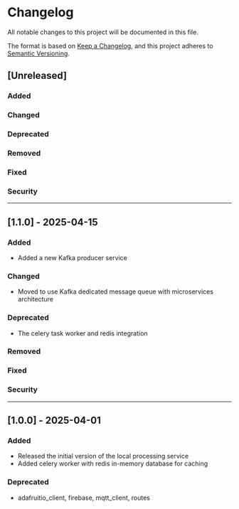 # Changelog

All notable changes to this project will be documented in this file.

The format is based on [Keep a Changelog](https://keepachangelog.com/), 
and this project adheres to [Semantic Versioning](https://semver.org/spec/v2.0.0.html).

## [Unreleased]
### Added

### Changed

### Deprecated

### Removed

### Fixed

### Security

---

## [1.1.0] - 2025-04-15
### Added
- Added a new Kafka producer service

### Changed
- Moved to use Kafka dedicated message queue with microservices
architecture

### Deprecated
- The celery task worker and redis integration

### Removed

### Fixed

### Security

---

## [1.0.0] - 2025-04-01
### Added
- Released the initial version of the local processing service
- Added celery worker with redis in-memory database for caching
### Deprecated
- adafruitio_client, firebase, mqtt_client, routes